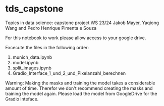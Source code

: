 # tds_capstone
Topics in data science: capstone project WS 23/24 
Jakob Mayer, Yaqiong Wang and Pedro Henrique Pimenta e Souza 

For this notebook to work please allow access to your google drive.

Excecute the files in the following order:
1. munich_data.ipynb
2. model.ipynb
3. split_images.ipynb
4. Gradio_Interface_1_und_2_und_Pixelanzahl_berechnen

Warning:
Making the masks and training the model takes a considerable amount of time. 
Therefor we don't recommend creating the masks and training the model again.
Please load the model from GoogleDrive for the Gradio inteface.

